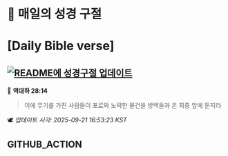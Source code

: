 # 🙏 매일의 성경 구절
# [Daily Bible verse]
## [![README에 성경구절 업데이트](https://github.com/DONGSUKA/first_test/actions/workflows/update-readme-bible.yml/badge.svg)](https://github.com/DONGSUKA/first_test/actions/workflows/update-readme-bible.yml)
<!-- START_BIBLE_VERSE -->
📖 **역대하 28:14**
> 이에 무기를 가진 사람들이 포로와 노략한 물건을 방백들과 온 회중 앞에 둔지라

🕊️ _업데이트 시각: 2025-09-21 16:53:23 KST_
  <!-- END_BIBLE_VERSE -->
## GITHUB_ACTION
